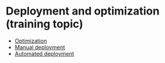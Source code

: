 # Deployment and optimization (training topic)

- [Optimization](Optimization)
- [Manual deployment](ManualDeployment)
- [Automated deployment](AutomatedDeployment)
